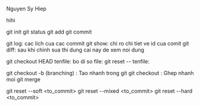Nguyen Sy Hiep

hihi

git init
git status
git add
git commit

git log: cac lich cua cac commit
git show: chi ro chi tiet ve id cua comit 
git diff: sau khi chinh sua thi dung cai nay de xem noi dung

git checkout  HEAD tenfile: bo di so file: 
git reset -- tenfile:


git checkout -b <branch> (branching) : Tao nhanh trong git
git checkout <branch> : Ghep nhanh moi
git merge



git reset --soft <to_commit>
git reset --mixed <to_commit>
git reset --hard <to_commit>